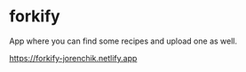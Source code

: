 # forkify
App where you can find some recipes and upload one as well.

https://forkify-jorenchik.netlify.app

